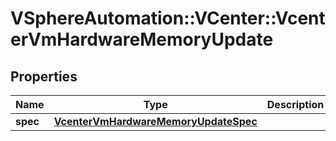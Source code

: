 # VSphereAutomation::VCenter::VcenterVmHardwareMemoryUpdate

## Properties
Name | Type | Description | Notes
------------ | ------------- | ------------- | -------------
**spec** | [**VcenterVmHardwareMemoryUpdateSpec**](VcenterVmHardwareMemoryUpdateSpec.md) |  | [optional] 



